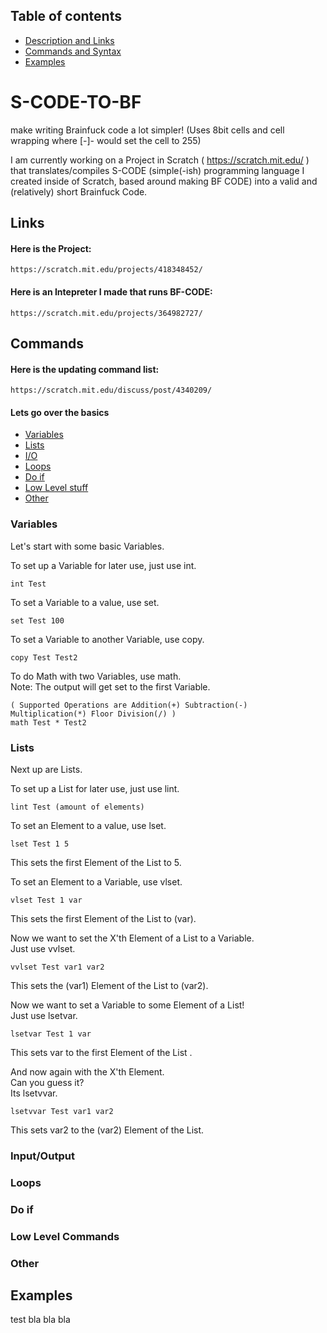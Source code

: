 ## Table of contents
* [Description and Links](#S-CODE-TO-BF)
* [Commands and Syntax](#Commands)
* [Examples](#Examples)

# S-CODE-TO-BF
make writing Brainfuck code a lot simpler! (Uses 8bit cells and cell wrapping where [-]- would set the cell to 255)  

I am currently working on a Project in Scratch ( https://scratch.mit.edu/ ) that translates/compiles S-CODE (simple(-ish) programming language I created inside of Scratch, based around making BF CODE) into a valid and (relatively) short Brainfuck Code.
## Links
#### Here is the Project:
```
https://scratch.mit.edu/projects/418348452/
```
#### Here is an Intepreter I made that runs BF-CODE:
```
https://scratch.mit.edu/projects/364982727/
```


## Commands
#### Here is the updating command list:
```
https://scratch.mit.edu/discuss/post/4340209/
```
#### Lets go over the basics
* [Variables](#Variables)
* [Lists](#Lists)
* [I/O](#Input/Output)
* [Loops](#Loops)
* [Do if](#Do-if)
* [Low Level stuff](#Low-Level-Commands)
* [Other](#Other)




### Variables

Let's start with some basic Variables.  
  
To set up a Variable for later use, just use int.  

```
int Test
```
To set a Variable to a value, use set.  
```
set Test 100
```
To set a Variable to another Variable, use copy.  
```
copy Test Test2
```
To do Math with two Variables, use math.  
Note: The output will get set to the first Variable.  
```
( Supported Operations are Addition(+) Subtraction(-) Multiplication(*) Floor Division(/) )  
math Test * Test2
```
  
  
   
### Lists
Next up are Lists.  
  
To set up a List for later use, just use lint.  

```
lint Test (amount of elements)
```
To set an Element to a value, use lset.  
```
lset Test 1 5
```
This sets the first Element of the List to 5.  
  
To set an Element to a Variable, use vlset.  
```
vlset Test 1 var
```
This sets the first Element of the List to (var).  
  
   
Now we want to set the X'th Element of a List to a Variable.  
Just use vvlset.  
```
vvlset Test var1 var2
```
This sets the (var1) Element of the List to (var2).  
  
   
Now we want to set a Variable to some Element of a List!  
Just use lsetvar.  
```
lsetvar Test 1 var
```
This sets var to the first Element of the List .  
  
  
And now again with the X'th Element.  
Can you guess it?  
Its lsetvvar.  
```
lsetvvar Test var1 var2
```
This sets var2 to the (var2) Element of the List.  
  

   
   
### Input/Output

  
  
   
### Loops

  
  
   
### Do if

  
  
   
### Low Level Commands

  
  
   
### Other

  
  
   

## Examples
test bla bla bla

